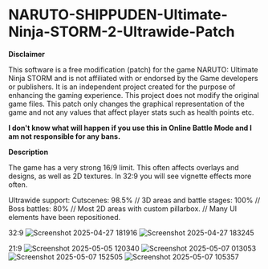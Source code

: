 # NARUTO-SHIPPUDEN-Ultimate-Ninja-STORM-2-Ultrawide-Patch

**Disclaimer**

This software is a free modification (patch) for the game NARUTO: Ultimate Ninja STORM and is not affiliated with or endorsed by the Game developers or publishers. It is an independent project created for the purpose of enhancing the gaming experience. This project does not modify the original game files. This patch only changes the graphical representation of the game and not any values ​​that affect player stats such as health points etc.

**I don't know what will happen if you use this in Online Battle Mode and I am not responsible for any bans.**

**Description**

The game has a very strong 16/9 limit. This often affects overlays and designs, as well as 2D textures. In 32:9 you will see vignette effects more often.

Ultrawide support:
Cutscenes: 98.5% // 3D areas and battle stages: 100% // Boss battles: 80% // Most 2D areas with custom pillarbox. // Many UI elements have been repositioned.

32:9
![Screenshot 2025-04-27 181916](https://github.com/user-attachments/assets/2f4efc0b-98c8-4fa6-aeac-9d67c28d76b7)
![Screenshot 2025-04-27 183245](https://github.com/user-attachments/assets/e3ed5886-d130-4e30-b8de-12474dabc62f)

21:9
![Screenshot 2025-05-05 120340](https://github.com/user-attachments/assets/a82fed24-8ce1-4791-a309-35b04145e630)
![Screenshot 2025-05-07 013053](https://github.com/user-attachments/assets/d4533f11-341c-4834-b16b-a6e29a15d85f)
![Screenshot 2025-05-07 152505](https://github.com/user-attachments/assets/7abbdc7d-9d0e-47da-8448-991b8d43a265)
![Screenshot 2025-05-07 105357](https://github.com/user-attachments/assets/d8e30e99-c3d2-41d4-9c84-042c4997b3bd)
